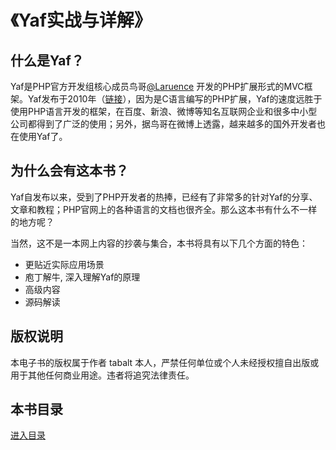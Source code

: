 # 《Yaf实战与详解》


## 什么是Yaf？

Yaf是PHP官方开发组核心成员鸟哥[@Laruence](http://weibo.com/laruence) 开发的PHP扩展形式的MVC框架。Yaf发布于2010年（[链接](http://www.laruence.com/2010/09/04/1736.html)），因为是C语言编写的PHP扩展，Yaf的速度远胜于使用PHP语言开发的框架，在百度、新浪、微博等知名互联网企业和很多中小型公司都得到了广泛的使用；另外，据鸟哥在微博上透露，越来越多的国外开发者也在使用Yaf了。


## 为什么会有这本书？

Yaf自发布以来，受到了PHP开发者的热捧，已经有了非常多的针对Yaf的分享、文章和教程；PHP官网上的各种语言的文档也很齐全。那么这本书有什么不一样的地方呢？

当然，这不是一本网上内容的抄袭与集合，本书将具有以下几个方面的特色：


* 更贴近实际应用场景
* 庖丁解牛, 深入理解Yaf的原理
* 高级内容
* 源码解读


## 版权说明

本电子书的版权属于作者 tabalt 本人，严禁任何单位或个人未经授权擅自出版或用于其他任何商业用途。违者将追究法律责任。


## 本书目录

[进入目录](index.md)

	

	